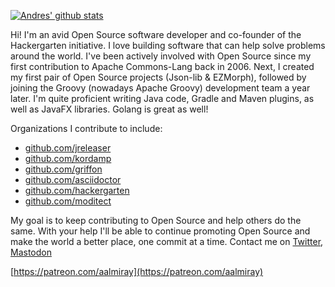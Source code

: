 [![Andres' github stats](https://github-readme-stats.vercel.app/api?username=aalmiray)](https://github.com/aalmiray)

Hi! I'm an avid Open Source software developer and co-founder of the Hackergarten initiative. I love building software that can help solve problems around the world. I've been actively involved with Open Source since my first contribution to Apache Commons-Lang back in 2006. Next, I created my first pair of Open Source projects (Json-lib & EZMorph), followed by joining the Groovy (nowadays Apache Groovy) development team a year later. I'm quite proficient writing Java code, Gradle and Maven plugins, as well as JavaFX libraries. Golang is great as well!

Organizations I contribute to include:

* [github.com/jreleaser](https://github.com/jreleaser)
* [github.com/kordamp](https://github.com/kordamp)
* [github.com/griffon](https://github.com/griffon)
* [github.com/asciidoctor](https://github.com/asciidoctor)
* [github.com/hackergarten](https://github.com/hackergarten)
* [github.com/moditect](https://github.com/moditect)

My goal is to keep contributing to Open Source and help others do the same. With your help I'll be able to continue promoting Open Source and make the world a better place, one commit at a time. Contact me on [Twitter](https://twitter.com/aalmiray/),
<a rel="me" href="https://mastodon.social/@aalmiray">Mastodon</a> 

[https://patreon.com/aalmiray](https://patreon.com/aalmiray)
